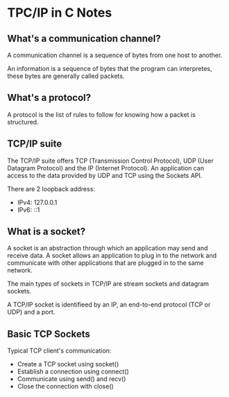 # TPC/IP in C Notes
## What's a communication channel?
A communication channel is a sequence of bytes from one host to another.

An information is a sequence of bytes that the program can interpretes, these bytes are generally called packets.

## What's a protocol?
A protocol is the list of rules to follow for knowing how a packet is structured.

## TCP/IP suite
The TCP/IP suite offers TCP (Transmission Control Protocol), UDP (User Datagram Protocol) and the IP (Internet Protocol). An application can access to the data provided by UDP and TCP using the Sockets API.

There are 2 loopback address:
- IPv4: 127.0.0.1
- IPv6: ::1

## What is a socket?
A socket is an abstraction through which an application may send and receive data. A socket allows an application to plug in to the network and communicate with other applications that are plugged in to the same network.

The main types of sockets in TCP/IP are stream sockets and datagram sockets.

A TCP/IP socket is identifieed by an IP, an end-to-end protocol (TCP or UDP) and a port.

## Basic TCP Sockets
Typical TCP client's communication:
- Create a TCP socket using socket()
- Establish a connection using connect()
- Communicate using send() and recv()
- Close the connection with close()
